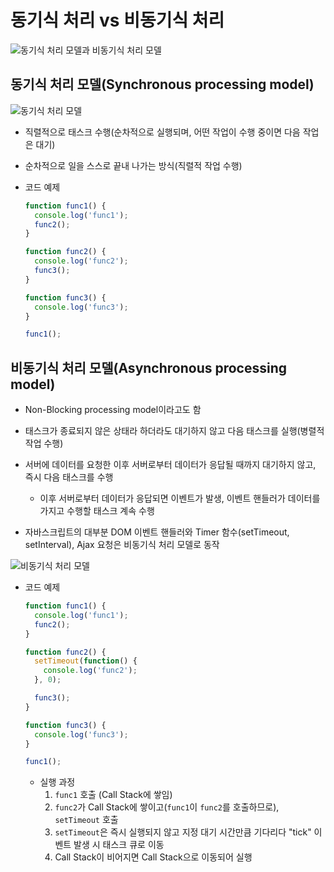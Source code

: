 # 동기식 처리 vs 비동기식 처리

![동기식 처리 모델과 비동기식 처리 모델](https://poiemaweb.com/img/block_nonblock.png)



## 동기식 처리 모델(Synchronous processing model)

![동기식 처리 모델](https://poiemaweb.com/img/synchronous.png)

* 직렬적으로 태스크 수행(순차적으로 실행되며, 어떤 작업이 수행 중이면 다음 작업은 대기)
* 순차적으로 일을 스스로 끝내 나가는 방식(직렬적 작업 수행)

* 코드 예제

  ```javascript
  function func1() {
    console.log('func1');
    func2();
  }
  
  function func2() {
    console.log('func2');
    func3();
  }
  
  function func3() {
    console.log('func3');
  }
  
  func1();
  ```

## 비동기식 처리 모델(Asynchronous processing model)

* Non-Blocking processing model이라고도 함
* 태스크가 종료되지 않은 상태라 하더라도 대기하지 않고 다음 태스크를 실행(병렬적 작업 수행)
* 서버에 데이터를 요청한 이후 서버로부터 데이터가 응답될 때까지 대기하지 않고, 즉시 다음 태스크를 수행
  * 이후 서버로부터 데이터가 응답되면 이벤트가 발생, 이벤트 핸들러가 데이터를 가지고 수행할 태스크 계속 수행

* 자바스크립트의 대부분 DOM 이벤트 핸들러와 Timer 함수(setTimeout, setInterval), Ajax 요청은 비동기식 처리 모델로 동작

![비동기식 처리 모델](https://poiemaweb.com/img/asynchronous.png)

* 코드 예제

  ```javascript
  function func1() {
    console.log('func1');
    func2();
  }
  
  function func2() {
    setTimeout(function() {
      console.log('func2');
    }, 0);
  
    func3();
  }
  
  function func3() {
    console.log('func3');
  }
  
  func1();
  ```

  * 실행 과정
    1. `func1` 호출 (Call Stack에 쌓임)
    2. `func2`가 Call Stack에 쌓이고(`func1`이 `func2`를 호출하므로), `setTimeout` 호출
    3. `setTimeout`은 즉시 실행되지 않고 지정 대기 시간만큼 기다리다 "tick" 이벤트 발생 시 태스크 큐로 이동
    4. Call Stack이 비어지면 Call Stack으로 이동되어 실행
